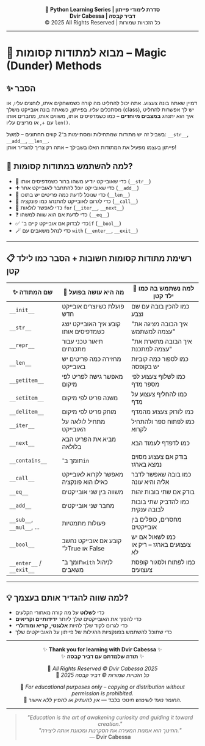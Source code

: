 <!-- DC_HEADER_START -->
<div align="center">

🐍 **Python Learning Series | סדרת לימודי פייתון**  
**Dvir Cabessa | דביר קבסה**  
© 2025 All Rights Reserved | כל הזכויות שמורות

</div>

---
<!-- DC_HEADER_END -->

# 📘 מבוא למתודות קסומות – Magic (Dunder) Methods

## ✨ הסבר

דמיין שאתה בונה צעצוע. אתה יכול להחליט מה קורה כשמשחקים איתו, לוחצים עליו, או מסתכלים עליו. בפייתון, כשאתה בונה אובייקט משלך (class), יש לך אפשרות להחליט איך הוא יתנהג **במצבים מיוחדים** – כמו כשמדפיסים אותו, משווים אותו, מחברים אותו עם +, או מריצים עליו `len()`.

בשביל זה יש מתודות שמתחילות ומסתיימות ב־2 קווים תחתונים – למשל: `__str__`, `__add__`, `__len__`.  
פייתון בעצמו מפעיל את המתודות האלו בשבילך – אתה רק צריך להגדיר אותן!

## 🧠 למה להשתמש במתודות קסומות?

- 💬 כדי שאובייקט יודיע משהו ברור כשמדפיסים אותו (`__str__`)
- ➕ כדי שאובייקט יוכל להתחבר לאובייקט אחר (`__add__`)
- 📏 כדי שנוכל לדעת כמה פריטים יש בתוכו (`__len__`)
- 🧠 כדי לגרום לאובייקט להתנהג כמו פונקציה (`__call__`)
- 🔁 כדי לאפשר לולאות `for` (`__iter__`, `__next__`)
- ❓ כדי לדעת אם הוא שווה למשהו (`__eq__`)
- ✅ כדי לבדוק אם אובייקט קיים ב־`if` (`__bool__`)
- 🪄 כדי לנהל משאבים עם `with` (`__enter__`, `__exit__`)

---

## 📋 רשימת מתודות קסומות חשובות + הסבר כמו לילד קטן

| ✨ שם המתודה      | 🧠 מה היא עושה בפועל | 👦 למה נשתמש בה כמו ילד קטן |
|------------------|------------------------|-----------------------------|
| `__init__`       | פועלת כשיוצרים אובייקט חדש | כמו להכין בובה עם שם וצבע |
| `__str__`        | קובע איך האובייקט יוצג כשמדפיסים אותו | "איך הבובה מציגה את עצמה למשתמש" |
| `__repr__`       | תיאור טכני עבור מתכנתים | "איך הבובה מתארת את עצמה למתכנת" |
| `__len__`        | מחזירה כמה פריטים יש באובייקט | כמו לספור כמה קוביות יש בקופסה |
| `__getitem__`    | מאפשר גישה לפריט לפי מיקום | כמו לשלוף צעצוע לפי מספר מדף |
| `__setitem__`    | משנה פריט לפי מיקום | כמו להחליף צעצוע על מדף |
| `__delitem__`    | מוחק פריט לפי מיקום | כמו לזרוק צעצוע מהמדף |
| `__iter__`       | מתחיל לולאה על האובייקט | כמו לפתוח ספר ולהתחיל לקרוא |
| `__next__`       | מביא את הפריט הבא בלולאה | כמו לדפדף לעמוד הבא |
| `__contains__`   | תומך ב־`in` | בודק אם צעצוע מסוים נמצא בארגז |
| `__call__`       | מאפשר לקרוא לאובייקט כאילו הוא פונקציה | כמו בובה שאפשר לדבר אליה והיא עונה |
| `__eq__`         | משווה בין שני אובייקטים | בודק אם שתי בובות זהות |
| `__add__`        | מחבר שני אובייקטים | כמו להדביק שתי בובות לבובה ענקית |
| `__sub__`, `__mul__`, ... | פעולות מתמטיות | מחסרים, כופלים בין אובייקטים |
| `__bool__`       | קובע אם אובייקט נחשב ל־True או False | כמו לשאול אם יש צעצועים בארגז – ריק או לא |
| `__enter__` / `__exit__` | תומך ב־`with` לניהול משאבים | כמו לפתוח ולסגור קופסת צעצועים |

---

## 💡 למה שווה להגדיר אותם בעצמך?

- כדי **לשלוט** על מה קורה מאחורי הקלעים
- כדי להפוך את האובייקטים שלך ליותר **ידידותיים וקריאים**
- כדי לגרום לקוד שלך להיות **אלגנטי, קריא ומודולרי**
- כדי שתוכל להשתמש בפונקציות הרגילות של פייתון על האובייקטים שלך

<!-- DC_FOOTER_START -->
---

<div align="center">

✨ **Thank you for learning with Dvir Cabessa** ✨  
✨ **תודה שלמדתם עם דביר קבסה** ✨  

📘 *All Rights Reserved © Dvir Cabessa 2025*  
📘 *כל הזכויות שמורות © דביר קבסה 2025*  

🔗 *For educational purposes only – copying or distribution without permission is prohibited.*  
🔗 *החומר נועד לשימוש חינוכי בלבד — אין להעתיק או להפיץ ללא אישור.*

---

> _"Education is the art of awakening curiosity and guiding it toward creation."_  
> _"החינוך הוא אמנות המעירה את הסקרנות ומכוונת אותה ליצירה."_  
> — **Dvir Cabessa**

</div>
<!-- DC_FOOTER_END -->

